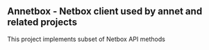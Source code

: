 ## Annetbox - Netbox client used by annet and related projects

This project implements subset of Netbox API methods
